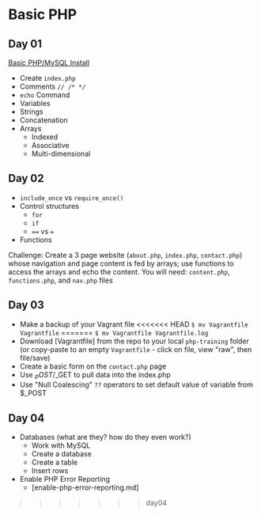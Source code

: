 # Basic PHP #
## Day 01 ##
[Basic PHP/MySQL Install](basic-php-instructions.md)
 - Create ```index.php```
 - Comments ```// /* */```
 - ```echo``` Command
 - Variables
 - Strings
 - Concatenation
 - Arrays
   - Indexed
   - Associative
   - Multi-dimensional

## Day 02 ##
 - ```include_once``` vs ```require_once()```
 - Control structures
   - ```for```
   - ```if```
   - ```==``` vs ```=```
 - Functions

Challenge: Create a 3 page website (```about.php```, ```index.php```, ```contact.php```) whose navigation and page content is fed by arrays; use functions to access the arrays and echo the content. You will need:  ```content.php```, ```functions.php```, and ```nav.php``` files

## Day 03 ##

 - Make a backup of your Vagrant file
<<<<<<< HEAD
    ```$ mv Vagrantfile Vagrantfile```
=======
    ```$ mv Vagrantfile Vagrantfile.log```
 - Download [Vagrantfile] from the repo to your local ```php-training``` folder (or copy-paste to an empty ```Vagrantfile``` - click on file, view "raw", then file/save)
 - Create a basic form on the ```contact.php``` page
 - Use $_POST/$_GET to pull data into the index.php
 - Use "Null Coalescing" ```??``` operators to set default value of variable from $_POST

## Day 04 ##
 - Databases (what are they? how do they even work?)
    - Work with MySQL
    - Create a database
    - Create a table
    - Insert rows
 - Enable PHP Error Reporting
   - [enable-php-error-reporting.md]
>>>>>>> day04
